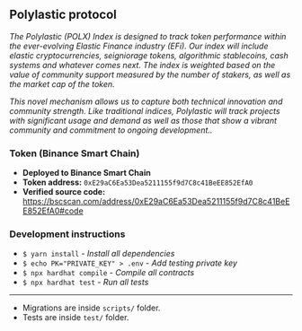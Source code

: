 ## Polylastic protocol


_The Polylastic (POLX) Index is designed to track token performance within the ever-evolving Elastic Finance industry (EFi). Our index will include elastic cryptocurrencies, seigniorage tokens, algorithmic stablecoins, cash systems and whatever comes next. The index is weighted based on the value of community support measured by the number of stakers, as well as the market cap of the token._

_This novel mechanism allows us to capture both technical innovation and community strength. Like traditional indices, Polylastic will track projects with significant usage and demand as well as those that show a vibrant community and commitment to ongoing development.._

### Token (Binance Smart Chain)
- **Deployed to Binance Smart Chain**
- **Token address:** `0xE29aC6Ea53Dea5211155f9d7C8c41BeEE852EfA0`
- **Verified source code:** https://bscscan.com/address/0xE29aC6Ea53Dea5211155f9d7C8c41BeEE852EfA0#code


### Development instructions

- `$ yarn install` - _Install all dependencies_
- `$ echo PK="PRIVATE_KEY" > .env` - _Add testing private key_
- `$ npx hardhat compile` - _Compile all contracts_
- `$ npx hardhat test` - _Run all tests_

---

- Migrations are inside `scripts/` folder.
- Tests are inside `test/` folder.
